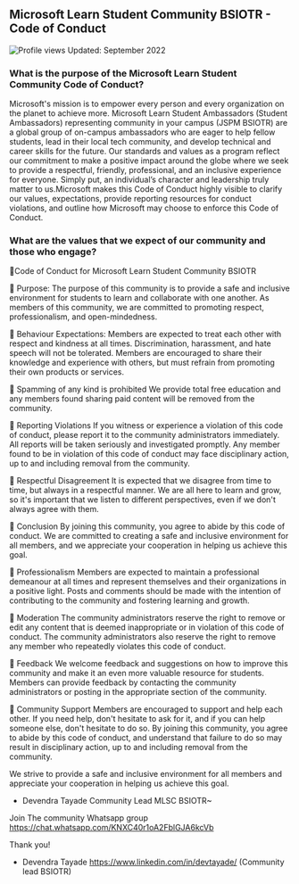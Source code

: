 
## Microsoft Learn Student Community BSIOTR - Code of Conduct 
![Profile views](https://gpvc.arturio.dev/mlsc-bsiotr)   Updated: September 2022

### What is the purpose of the Microsoft Learn Student Community Code of Conduct?

Microsoft's mission is to empower every person and every organization on the planet to achieve more. Microsoft Learn Student Ambassadors (Student Ambassadors) representing community in your campus (JSPM BSIOTR) are a global group of on-campus ambassadors who are eager to help fellow students, lead in their local tech community, and develop technical and career skills for the future. Our standards and values as a program reflect our commitment to make a positive impact around the globe where we seek to provide a respectful, friendly, professional, and an inclusive experience for everyone. Simply put, an individual’s character and leadership truly matter to us.Microsoft makes this Code of Conduct highly visible to clarify our values, expectations, provide reporting resources for conduct violations, and outline how Microsoft may choose to enforce this Code of Conduct.

### What are the values that we expect of our community and those who engage? 

💙Code of Conduct for Microsoft Learn Student Community BSIOTR

📌  Purpose: The purpose of this community is to provide a safe and inclusive environment for students to learn and collaborate with one another. As members of this community, we are committed to promoting respect, professionalism, and open-mindedness.

📌  Behaviour Expectations:
Members are expected to treat each other with respect and kindness at all times.
Discrimination, harassment, and hate speech will not be tolerated.
Members are encouraged to share their knowledge and experience with others, but must refrain from promoting their own products or services.

📌  Spamming of any kind is prohibited
We provide total free education and any members found sharing paid content will be removed from the community.

📌  Reporting Violations
If you witness or experience a violation of this code of conduct, please report it to the community administrators immediately.
All reports will be taken seriously and investigated promptly.
Any member found to be in violation of this code of conduct may face disciplinary action, up to and including removal from the community.

📌  Respectful Disagreement
It is expected that we disagree from time to time, but always in a respectful manner.
We are all here to learn and grow, so it's important that we listen to different perspectives, even if we don't always agree with them.

📌  Conclusion
By joining this community, you agree to abide by this code of conduct.
We are committed to creating a safe and inclusive environment for all members, and we appreciate your cooperation in helping us achieve this goal. 

📌  Professionalism
Members are expected to maintain a professional demeanour at all times and represent themselves and their organizations in a positive light.
Posts and comments should be made with the intention of contributing to the community and fostering learning and growth.

📌  Moderation
The community administrators reserve the right to remove or edit any content that is deemed inappropriate or in violation of this code of conduct.
The community administrators also reserve the right to remove any member who repeatedly violates this code of conduct.

📌  Feedback
We welcome feedback and suggestions on how to improve this community and make it an even more valuable resource for students.
Members can provide feedback by contacting the community administrators or posting in the appropriate section of the community.

📌  Community Support
Members are encouraged to support and help each other.
If you need help, don't hesitate to ask for it, and if you can help someone else, don't hesitate to do so.
By joining this community, you agree to abide by this code of conduct, and understand that failure to do so may result in disciplinary action, up to and including removal from the community.

 We strive to provide a safe and inclusive environment for all members and appreciate your cooperation in helping us achieve this goal.

- Devendra Tayade
Community Lead 
MLSC BSIOTR~

Join The community Whatsapp group 
https://chat.whatsapp.com/KNXC40r1oA2FblGJA6kcVb

Thank you!

- Devendra Tayade 
https://www.linkedin.com/in/devtayade/ (Community lead BSIOTR)
